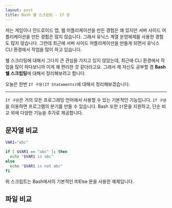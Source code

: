 ```yaml
---
layout: post
title: Bash 쉘 스크립팅 - If 문
---
```


저는 게임이나 안드로이드 앱, 웹 어플리케이션을 만든 경험은 꽤 있지만 서버 사이드 어플리케이션을 만든 경험은
많지 않습니다. 그래서 유닉스 계열 운영체제를 사용한 경험도 많지 않습니다. 그런데 최근에 서버 사이드 어플리케이션을
만들게 되면서 유닉스 CLI 환경에서 작업을 많이 하고 있습니다.

쉘 스크리팅에 대해서 그다지 큰 관심을 가지고 있지 않았는데, 최근에 CLI 환경에서 작업을 많이 하다보니까 이게 꽤 편리한 것 같더라고요.
그래서 제 자신도 공부할 겸 **Bash 쉘 스크립팅**에 대해서 정리해보려고 합니다.

오늘은 한번 `If 구문(If Statements)`에 대해서 정리해보겠습니다.

---

`If 구문`은 거의 모든 프로그래밍 언어에서 사용할 수 있는 기본적인 기능입니다. `If 구문`을 이용하면 프로그램의 분기를 만들 수 있습니다.
Bash 또한 `If`문을 지원하고, 단순 비교 외에 다양한 기능을 추가로 제공합니다.

## 문자열 비교

```bash
VAR1="abc"

if [ $VAR1 == "abc" ]; then
  echo "$VAR1 is abc"
else
  echo "$VAR1 is not abc"
fi
```

위 스크립트는 Bash에서의 기본적인 If/Else 문을 사용한 예제입니다.

## 파일 비교

